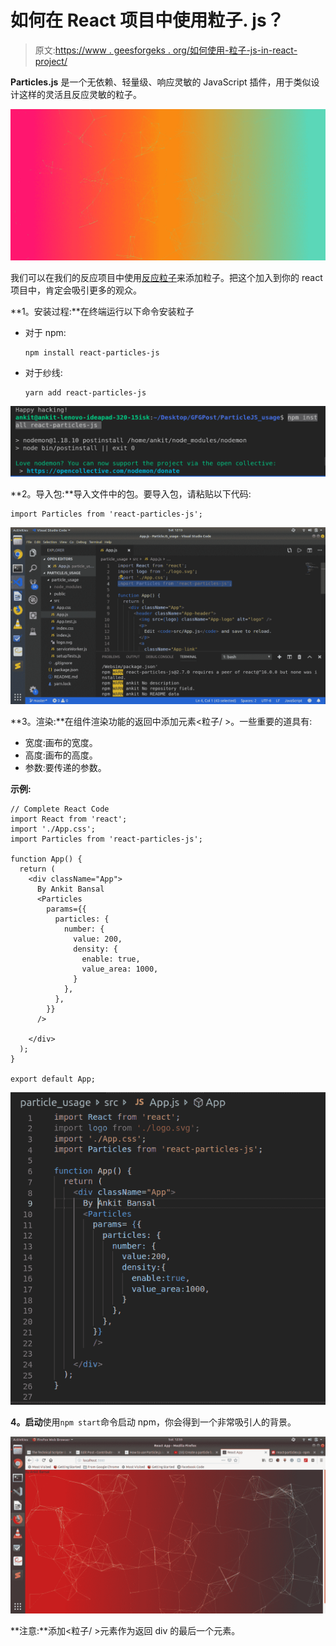 # 如何在 React 项目中使用粒子. js？

> 原文:[https://www . geesforgeks . org/如何使用-粒子-js-in-react-project/](https://www.geeksforgeeks.org/how-to-use-particles-js-in-react-project/)

**Particles.js** 是一个无依赖、轻量级、响应灵敏的 JavaScript 插件，用于类似设计这样的灵活且反应灵敏的粒子。

![ParticleJs Image](img/4c3eb281ec368fb3e3878bc6c70ace49.png)

我们可以在我们的反应项目中使用[反应粒子](https://www.npmjs.com/package/react-particles-js)来添加粒子。把这个加入到你的 react 项目中，肯定会吸引更多的观众。

**1。安装过程:**在终端运行以下命令安装粒子

*   对于 npm:

    ```
    npm install react-particles-js
    ```

*   对于纱线:

    ```
    yarn add react-particles-js
    ```

![Install react-particles-js](img/f0260b506cf4b7aae426dcab0062836d.png)

**2。导入包:**导入文件中的包。要导入包，请粘贴以下代码:

```
import Particles from 'react-particles-js';
```

![importing react-particles-js](img/99ac146431f453c651a4c7898a65533b.png)

**3。渲染:**在组件渲染功能的返回中添加元素<粒子/ >。一些重要的道具有:

*   宽度:画布的宽度。
*   高度:画布的高度。
*   参数:要传递的参数。

**示例:**

```
// Complete React Code
import React from 'react';
import './App.css';
import Particles from 'react-particles-js';

function App() {
  return (
    <div className="App">
      By Ankit Bansal
      <Particles
        params={{
          particles: {
            number: {
              value: 200,
              density: {
                enable: true,
                value_area: 1000,
              }
            },
          },
        }}
      />

    </div>
  );
}

export default App;
```

![Render](img/ca0a81b12bcc457537b0c9f8138abadc.png)

**4。启动**使用`npm start`命令启动 npm，你会得到一个非常吸引人的背景。

![last output](img/570e78b6ce9bd0a56a3efbc99cd2678a.png)

**注意:**添加<粒子/ >元素作为返回 div 的最后一个元素。